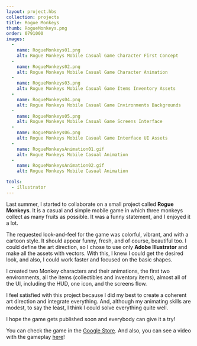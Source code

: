 ```yaml
---
layout: project.hbs
collection: projects
title: Rogue Monkeys
thumb: RogueMonkeys.png
order: 0791000
images:
  -
    name: RogueMonkeys01.png
    alt: Rogue Monkeys Mobile Casual Game Character First Concept
  -
    name: RogueMonkeys02.png
    alt: Rogue Monkeys Mobile Casual Game Character Animation
  -
    name: RogueMonkeys03.png
    alt: Rogue Monkeys Mobile Casual Game Items Inventory Assets
  -
    name: RogueMonkeys04.png
    alt: Rogue Monkeys Mobile Casual Game Environments Backgrounds
  -
    name: RogueMonkeys05.png
    alt: Rogue Monkeys Mobile Casual Game Screens Interface
  -
    name: RogueMonkeys06.png
    alt: Rogue Monkeys Mobile Casual Game Interface UI Assets
  -
    name: RogueMonkeysAnimation01.gif
    alt: Rogue Monkeys Mobile Casual Animation
  -
    name: RogueMonkeysAnimation02.gif
    alt: Rogue Monkeys Mobile Casual Animation

tools:
  - illustrator
---
```


Last summer, I started to collaborate on a small project called **Rogue Monkeys**. It is a casual and simple mobile game in which three monkeys collect as many fruits as possible. It was a funny statement, and I enjoyed it a lot.

The requested look-and-feel for the game was colorful, vibrant, and with a cartoon style. It should appear funny, fresh, and of course, beautiful too. I could define the art direction, so I chose to use only **Adobe Illustrator** and make all the assets with vectors. With this, I knew I could get the desired look, and also, I could work faster and focused on the basic shapes.

I created two Monkey characters and their animations, the first two environments, all the items (collectibles and inventory items), almost all of the UI, including the HUD, one icon, and the screens flow.

I feel satisfied with this project because I did my best to create a coherent art direction and integrate everything. And, although my animating skills are modest, to say the least, I think I could solve everything quite well.


I hope the game gets published soon and everybody can give it a try!

You can check the game in the [Google Store](https://play.google.com/store/apps/details?id=com.GloomyCaveEntertainment.RogueMonkeys).
And also, you can see a video with the gameplay [here](https://www.youtube.com/watch?v=tv8Kc365wP0&feature=youtu.be)!
